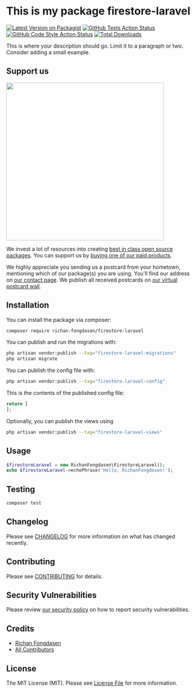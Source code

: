 # This is my package firestore-laravel

[![Latest Version on Packagist](https://img.shields.io/packagist/v/richan-fongdasen/firestore-laravel.svg?style=flat-square)](https://packagist.org/packages/richan-fongdasen/firestore-laravel)
[![GitHub Tests Action Status](https://img.shields.io/github/actions/workflow/status/richan-fongdasen/firestore-laravel/run-tests.yml?branch=main&label=tests&style=flat-square)](https://github.com/richan-fongdasen/firestore-laravel/actions?query=workflow%3Arun-tests+branch%3Amain)
[![GitHub Code Style Action Status](https://img.shields.io/github/actions/workflow/status/richan-fongdasen/firestore-laravel/fix-php-code-style-issues.yml?branch=main&label=code%20style&style=flat-square)](https://github.com/richan-fongdasen/firestore-laravel/actions?query=workflow%3A"Fix+PHP+code+style+issues"+branch%3Amain)
[![Total Downloads](https://img.shields.io/packagist/dt/richan-fongdasen/firestore-laravel.svg?style=flat-square)](https://packagist.org/packages/richan-fongdasen/firestore-laravel)

This is where your description should go. Limit it to a paragraph or two. Consider adding a small example.

## Support us

[<img src="https://github-ads.s3.eu-central-1.amazonaws.com/firestore-laravel.jpg?t=1" width="419px" />](https://spatie.be/github-ad-click/firestore-laravel)

We invest a lot of resources into creating [best in class open source packages](https://spatie.be/open-source). You can support us by [buying one of our paid products](https://spatie.be/open-source/support-us).

We highly appreciate you sending us a postcard from your hometown, mentioning which of our package(s) you are using. You'll find our address on [our contact page](https://spatie.be/about-us). We publish all received postcards on [our virtual postcard wall](https://spatie.be/open-source/postcards).

## Installation

You can install the package via composer:

```bash
composer require richan-fongdasen/firestore-laravel
```

You can publish and run the migrations with:

```bash
php artisan vendor:publish --tag="firestore-laravel-migrations"
php artisan migrate
```

You can publish the config file with:

```bash
php artisan vendor:publish --tag="firestore-laravel-config"
```

This is the contents of the published config file:

```php
return [
];
```

Optionally, you can publish the views using

```bash
php artisan vendor:publish --tag="firestore-laravel-views"
```

## Usage

```php
$firestoreLaravel = new RichanFongdasen\FirestoreLaravel();
echo $firestoreLaravel->echoPhrase('Hello, RichanFongdasen!');
```

## Testing

```bash
composer test
```

## Changelog

Please see [CHANGELOG](CHANGELOG.md) for more information on what has changed recently.

## Contributing

Please see [CONTRIBUTING](CONTRIBUTING.md) for details.

## Security Vulnerabilities

Please review [our security policy](../../security/policy) on how to report security vulnerabilities.

## Credits

-   [Richan Fongdasen](https://github.com/richan-fongdasen)
-   [All Contributors](../../contributors)

## License

The MIT License (MIT). Please see [License File](LICENSE.md) for more information.
